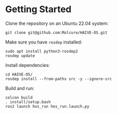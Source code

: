 # Getting Started

Clone the repository on an Ubuntu 22.04 system:
```shell
git clone git@github.com:Molcure/HAIVE-OS.git
```

Make sure you have `rosdep` installed:
```shell
sudo apt install python3-rosdep2
rosdep update
```

Install dependencies:
```shell
cd HAIVE-OS/
rosdep install --from-paths src -y --ignore-src
```

Build and run:
```shell
colcon build
. install/setup.bash
ros2 launch hos_run hos_run.launch.py
```
